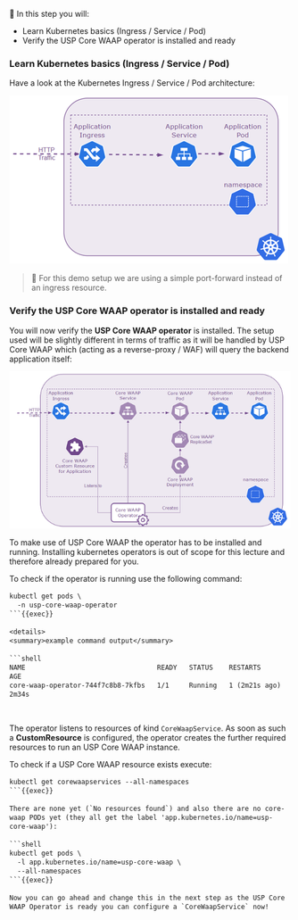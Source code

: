<!--
SPDX-FileCopyrightText: 2025 United Security Providers AG, Switzerland

SPDX-License-Identifier: GPL-3.0-only
-->

&#127919; In this step you will:

* Learn Kubernetes basics (Ingress / Service / Pod)
* Verify the USP Core WAAP operator is installed and ready

### Learn Kubernetes basics (Ingress / Service / Pod)

Have a look at the Kubernetes Ingress / Service / Pod architecture:

![kubernetes ingress / svc / pod](./kubernetes_ingress_svc_pod.png)

> &#128270; For this demo setup we are using a simple port-forward instead of an ingress resource.

### Verify the USP Core WAAP operator is installed and ready

You will now verify the **USP Core WAAP operator** is installed. The setup used will be slightly different in terms of traffic as it will be handled by USP Core WAAP which (acting as a reverse-proxy / WAF) will query the backend application itself:

![USP Core WAAP setup](./kubernetes_core_waap.png)

To make use of USP Core WAAP the operator has to be installed and running. Installing kubernetes operators is out of scope for this lecture and therefore already prepared for you.

To check if the operator is running use the following command:

```shell
kubectl get pods \
  -n usp-core-waap-operator
```{{exec}}

<details>
<summary>example command output</summary>

```shell
NAME                                 READY   STATUS    RESTARTS        AGE
core-waap-operator-744f7c8b8-7kfbs   1/1     Running   1 (2m21s ago)   2m34s
```

</details>
<br />

The operator listens to resources of kind `CoreWaapService`. As soon as such a **CustomResource** is configured, the operator creates the further required resources to run an USP Core WAAP instance.

To check if a USP Core WAAP resource exists execute:

```shell
kubectl get corewaapservices --all-namespaces
```{{exec}}

There are none yet (`No resources found`) and also there are no core-waap PODs yet (they all get the label 'app.kubernetes.io/name=usp-core-waap'):

```shell
kubectl get pods \
  -l app.kubernetes.io/name=usp-core-waap \
  --all-namespaces
```{{exec}}

Now you can go ahead and change this in the next step as the USP Core WAAP Operator is ready you can configure a `CoreWaapService` now!
